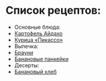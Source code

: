 # Список рецептов:

- Основные блюда:
- [Картофель Айдахо](potato_aidaho.md)
- [Курица «Пикассо»](picaso.md)
- Выпечка:
 - [Брауни](brownie.md)
 - [Банановые панкейки](puncake.md)
 - Десерты:
- [Банановый хлеб](bread.md)
